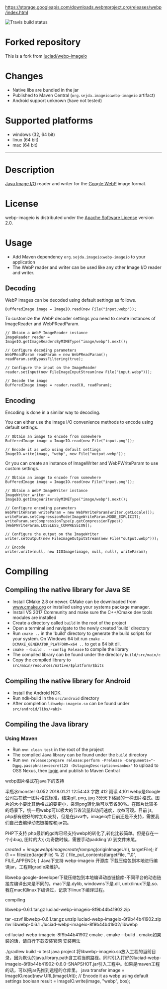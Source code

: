 https://storage.googleapis.com/downloads.webmproject.org/releases/webp/index.html



![Travis build status](https://api.travis-ci.org/sejda-pdf/webp-imageio.svg?branch=master)

# Forked repository
This is a fork from [luciad/webp-imageio](https://bitbucket.org/luciad/webp-imageio/)

# Changes
- Native libs are bundled in the jar
- Published to Maven Central (`org.sejda.imageio`:`webp-imageio` artifact)
- Android support unknown (have not tested)

# Supported platforms
- windows (32, 64 bit)
- linux (64 bit)
- mac (64 bit)

--------------

# Description
[Java Image I/O](http://docs.oracle.com/javase/7/docs/api/javax/imageio/package-summary.html) reader and writer for the
[Google WebP](https://developers.google.com/speed/webp/) image format.

# License
webp-imageio is distributed under the [Apache Software License](https://www.apache.org/licenses/LICENSE-2.0) version 2.0.

# Usage
- Add Maven dependency `org.sejda.imageio`:`webp-imageio` to your application
- The WebP reader and writer can be used like any other Image I/O reader and writer.

## Decoding

WebP images can be decoded using default settings as follows.

```
BufferedImage image = ImageIO.read(new File("input.webp"));
```

To customize the WebP decoder settings you need to create instances of ImageReader and WebPReadParam.

```
// Obtain a WebP ImageReader instance
ImageReader reader = ImageIO.getImageReadersByMIMEType("image/webp").next();

// Configure decoding parameters
WebPReadParam readParam = new WebPReadParam();
readParam.setBypassFiltering(true);

// Configure the input on the ImageReader
reader.setInput(new FileImageInputStream(new File("input.webp")));

// Decode the image
BufferedImage image = reader.read(0, readParam);
```

## Encoding

Encoding is done in a similar way to decoding.

You can either use the Image I/O convenience methods to encode using default settings.

```
// Obtain an image to encode from somewhere
BufferedImage image = ImageIO.read(new File("input.png"));

// Encode it as webp using default settings
ImageIO.write(image, "webp", new File("output.webp"));
```

Or you can create an instance of ImageWriter and WebPWriteParam to use custom settings.

```
// Obtain an image to encode from somewhere
BufferedImage image = ImageIO.read(new File("input.png"));

// Obtain a WebP ImageWriter instance
ImageWriter writer = ImageIO.getImageWritersByMIMEType("image/webp").next();

// Configure encoding parameters
WebPWriteParam writeParam = new WebPWriteParam(writer.getLocale());
writeParam.setCompressionMode(ImageWriteParam.MODE_EXPLICIT);
writeParam.setCompressionType(p.getCompressionTypes()[WebPWriteParam.LOSSLESS_COMPRESSION]);

// Configure the output on the ImageWriter
writer.setOutput(new FileImageOutputStream(new File("output.webp")));

// Encode
writer.write(null, new IIOImage(image, null, null), writeParam);
```

# Compiling

## Compiling the native library for Java SE
- Install CMake 2.8 or newer. CMake can be downloaded from www.cmake.org or installed using
  your systems package manager.
- Install VS 2017 Community and make sure the C++/Cmake dev tools modules are installed
- Create a directory called `build` in the root of the project
- Open a terminal and navigate to the newly created 'build' directory
- Run `cmake ..` in the 'build' directory to generate the build scripts for your system.
On Windows 64 bit run `cmake -DCMAKE_GENERATOR_PLATFORM=x64 ..` to get a 64 bit dll.
- `cmake --build . --config Release` to compile the library
- The compiled library can be found under the directory `build/src/main/c`
- Copy the compiled library to `src/main/resources/native/$platform/$bits`

## Compiling the native library for Android
- Install the Android NDK.
- Run ndk-build in the `src/android` directory
- After completion `libwebp-imageio.so` can be found under `src/android/libs/<abi>`

## Compiling the Java library

### Using Maven
- Run `mvn clean test` in the root of the project
- The compiled Java library can be found under the `build` directory
- Run `mvn release:prepare release:perform -Prelease -Darguments="-Dgpg.passphrase=secret123 -DstagingDescription=sambox"` to upload to OSS Nexus, then [login](https://oss.sonatype.org/#stagingRepositories) and publish to Maven Central




webp图片格式在java下的支持

半瓶水monster
0.052
2018.01.21 12:54:43
字数 412
阅读 4,101
webp是Google公司旨在统一图片格式标准，结束gif, png, jpg 3分天下格局的一种图片格式。图片的大小要比其他格式的要更小，亲测png转化后可以节省80%。在图片比较多的场景下，统一用webp可以极大的节省流量和访问速度，收益可观。目前 js, php都有很好的库加以支持，但是在java中，imageio库目前还是不支持，需要我们自己去编译动态链接库和jar包。

PHP下支持
php最新的gd库已经支持webp的转化了,转化比较简单。但是存在一个小bug, 图片的大小为奇数时候，需要手动padding \0 到文件末尾。

$created = imagewebp(imagecreatefrompng($originImageUrl), targetFile);
if (1 == filesize(targetFile) % 2) {
      file_put_contents(targetFile, "\0", FILE_APPEND);
}
Java下支持
webp-imageio
开源库 下载压缩包到本地进行编译jar，工程用gradle来维护。

libwebp
google-developer下载压缩包到本地编译动态链接库-不同平台的动态链接库编译出来是不同的。mac下是.dylib, windowns下是.dll, unix/linux下是.so. 我在mac和linux下编译过，记录下linux下编译过程。

compiling

libwebp-0.6.1.tar.gz luciad-webp-imageio-8f9b44b41902.zip

tar -xzvf libwebp-0.6.1.tar.gz
unzip luciad-webp-imageio-8f9b44b41902.zip
mv libwebp-0.6.1 ./luciad-webp-imageio-8f9b44b41902/libwebp

cd luciad-webp-imageio-8f9b44b41902
cmake .
cmake --build .
cmake如果装的话，请自行下载安装官网 安装用法

./gradlew build -x test
java project
将libwebp-imageio.so放入工程的当前目录，因为默认的java.library.path含工程当前路径。同时引入打好的luciad-webp-imageio-8f9b44b41902-0.6.0-SNAPSHOT.jar引入工程中。如果是maven工程的话，可以把jar先推到远程的仓库里。
java transfer
image = ImageIO.read(new URL(imageUrl));
// Encode it as webp using default settings
boolean result = ImageIO.write(image, "webp", bos);
